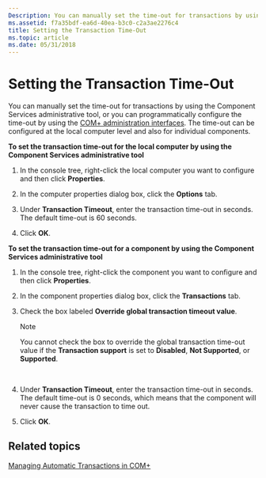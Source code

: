 ```yaml
---
Description: You can manually set the time-out for transactions by using the Component Services administrative tool, or you can programmatically configure the time-out by using the COM+ administration interfaces.
ms.assetid: f7a35bdf-ea6d-40ea-b3c0-c2a3ae2276c4
title: Setting the Transaction Time-Out
ms.topic: article
ms.date: 05/31/2018
---
```


# Setting the Transaction Time-Out

You can manually set the time-out for transactions by using the Component Services administrative tool, or you can programmatically configure the time-out by using the [COM+ administration interfaces](com--administration-interfaces.md). The time-out can be configured at the local computer level and also for individual components.

**To set the transaction time-out for the local computer by using the Component Services administrative tool**

1.  In the console tree, right-click the local computer you want to configure and then click **Properties**.

2.  In the computer properties dialog box, click the **Options** tab.

3.  Under **Transaction Timeout**, enter the transaction time-out in seconds. The default time-out is 60 seconds.

4.  Click **OK**.

**To set the transaction time-out for a component by using the Component Services administrative tool**

1.  In the console tree, right-click the component you want to configure and then click **Properties**.

2.  In the component properties dialog box, click the **Transactions** tab.

3.  Check the box labeled **Override global transaction timeout value**.

    > [!Note]  
    > You cannot check the box to override the global transaction time-out value if the **Transaction support** is set to **Disabled**, **Not Supported**, or **Supported**.

     

4.  Under **Transaction Timeout**, enter the transaction time-out in seconds. The default time-out is 0 seconds, which means that the component will never cause the transaction to time out.

5.  Click **OK**.

## Related topics

<dl> <dt>

[Managing Automatic Transactions in COM+](managing-automatic-transactions-in-com-.md)
</dt> </dl>

 

 




